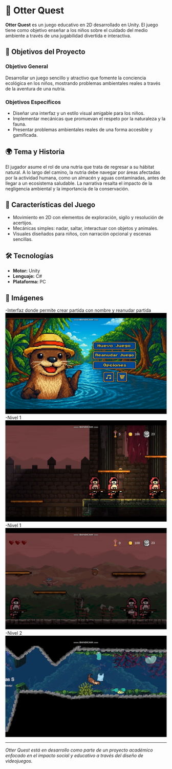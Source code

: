 # 🦦 Otter Quest

**Otter Quest** es un juego educativo en 2D desarrollado en Unity. El juego tiene como objetivo enseñar a los niños sobre el cuidado del medio ambiente a través de una jugabilidad divertida e interactiva.

## 🎯 Objetivos del Proyecto

### Objetivo General
Desarrollar un juego sencillo y atractivo que fomente la conciencia ecológica en los niños, mostrando problemas ambientales reales a través de la aventura de una nutria.

### Objetivos Específicos
- Diseñar una interfaz y un estilo visual amigable para los niños.
- Implementar mecánicas que promuevan el respeto por la naturaleza y la fauna.
- Presentar problemas ambientales reales de una forma accesible y gamificada.

## 🌍 Tema y Historia

El jugador asume el rol de una nutria que trata de regresar a su hábitat natural. A lo largo del camino, la nutria debe navegar por áreas afectadas por la actividad humana, como un almacén y aguas contaminadas, antes de llegar a un ecosistema saludable. La narrativa resalta el impacto de la negligencia ambiental y la importancia de la conservación.

## 🧩 Características del Juego

- Movimiento en 2D con elementos de exploración, sigilo y resolución de acertijos.
- Mecánicas simples: nadar, saltar, interactuar con objetos y animales.
- Visuales diseñados para niños, con narración opcional y escenas sencillas.

## 🛠️ Tecnologías

- **Motor:** Unity
- **Lenguaje:** C#
- **Plataforma:** PC

## 📌 Imágenes 
-Interfaz donde permite crear partida con nombre y reanudar partida
![Una nutria curiosa](img/4.png)
-Nivel 1 
![Una nutria curiosa](img/1.png)
-Nivel 1
![Una nutria curiosa](img/5.png)
-Nivel 2 
![Una nutria curiosa](img/2.png)






---

*Otter Quest está en desarrollo como parte de un proyecto académico enfocado en el impacto social y educativo a través del diseño de videojuegos.*
